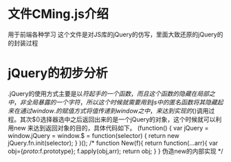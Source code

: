 # 文件CMing.js介绍
用于前端各种学习
这个文件是对JS库的jQuery的仿写，里面大致还原的jQuery的的封装过程
# jQuery的初步分析
.jQuery的使用方式主要是以$符起手的一个函数，而且这个函数的隐藏在局部之中，非全局暴露的一个字符，所以这个时候就需要用到js中的匿名函数将其隐藏起来
在通过window.的赋值方式将值传递到window之中，来达到实现的$()调用过程。其次$()选择器选中之后返回出来的是一个jQuery的对象，这个时候就可以利用new
来达到返回对象的目的，具体代码如下。
(function() {
	var jQuery = window.jQuery = window.$ = function(selector) {
		return new jQuery.fn.init(selector);
	}
  )();
  		/* 
          function New(f){
						return function(...arr){
							var obj={_proto_:f.prototype};
							f.apply(obj,arr);
							return obj;
						}
					}
					伪造new的内部实现
				*/
